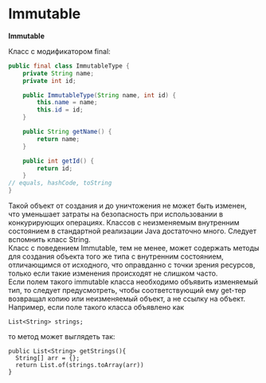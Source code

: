 # Immutable

**Immutable**

Класс с модификатором final:

```java
public final class ImmutableType {
    private String name;
    private int id;

    public ImmutableType(String name, int id) {
        this.name = name;
        this.id = id;
    }

    public String getName() {
        return name;
    }

    public int getId() {
        return id;
    }
// equals, hashCode, toString
}
```

Такой объект от создания и до уничтожения не может быть изменен, что уменьшает
затраты на безопасность при использовании в конкурирующих операциях. Классов с
неизменяемым внутренним состоянием в стандартной реализации Java достаточно
много. Следует вспомнить класс String.  
Класс с поведением Immutable, тем не менее, может содержать методы для создания
объекта того же типа с внутренним состоянием, отличающимся от исходного, что
оправданно с точки зрения ресурсов, только если такие изменения происходят не
слишком часто.  
Если полем такого immutable класса необходимо объявить изменяемый тип, то
следует предусмотреть, чтобы соответствующий ему get-тер возвращал копию или
неизменяемый объект, а не ссылку на объект. Например, если поле такого класса
объявлено как

```code
List<String> strings;
```

то метод может выглядеть так:

```code
public List<String> getStrings(){
  String[] arr = {};
  return List.of(strings.toArray(arr))
}
```
